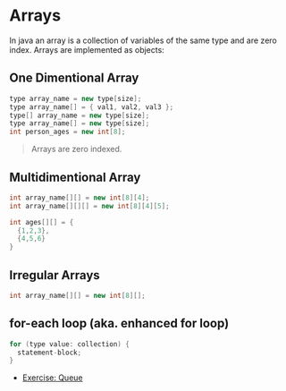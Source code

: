 # Arrays

In java an array is a collection of variables of the same type and are zero
index. Arrays are implemented as objects:

## One Dimentional Array

```java
type array_name = new type[size];
type array_name[] = { val1, val2, val3 };
type[] array_name = new type[size];
type array_name[] = new type[size];
int person_ages = new int[8];
```

> Arrays are zero indexed.

## Multidimentional Array

```java
int array_name[][] = new int[8][4];
int array_name[][][] = new int[8][4][5];

int ages[][] = {
  {1,2,3},
  {4,5,6}
}
```

## Irregular Arrays

```java
int array_name[][] = new int[8][];
```

## for-each loop (aka. enhanced for loop)

```java
for (type value: collection) {
  statement-block;
}
```

- [Exercise: Queue](/learning_java/_code_examples/021_queue)
